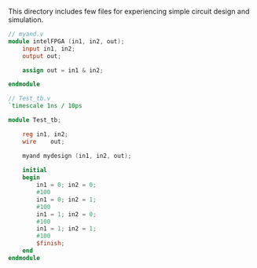 This directory includes few files for experiencing simple circuit design and simulation.

```verilog
// myand.v
module intelFPGA (in1, in2, out);
	input in1, in2;
	output out;

	assign out = in1 & in2;

endmodule
```

```verilog
// Test_tb.v
`timescale 1ns / 10ps

module Test_tb;

	reg	in1, in2;
	wire	out;

	myand mydesign (in1, in2, out);
	
	initial
	begin
		in1 = 0; in2 = 0;
		#100
		in1 = 0; in2 = 1;
		#100
		in1 = 1; in2 = 0;
		#100
		in1 = 1; in2 = 1;
		#100
		$finish;
	end		
endmodule
```
